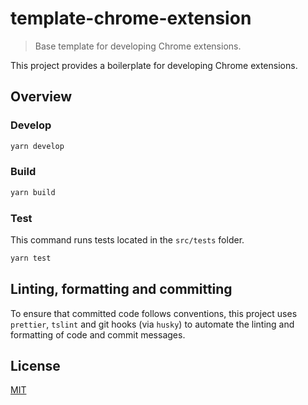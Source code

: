 # template-chrome-extension

> Base template for developing Chrome extensions.

This project provides a boilerplate for developing Chrome extensions.

## Overview

### Develop

```bash
yarn develop
```

### Build

```bash
yarn build
```

### Test

This command runs tests located in the `src/tests` folder.

```bash
yarn test
```

## Linting, formatting and committing

To ensure that committed code follows conventions, this project uses `prettier`, `tslint` and git hooks (via `husky`) to automate the linting and formatting of code and commit messages.

## License

[MIT](LICENSE)
